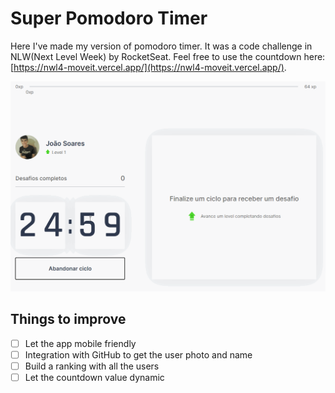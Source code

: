 # Super Pomodoro Timer

Here I've made my version of pomodoro timer. It was a code challenge in NLW(Next Level Week) by RocketSeat. Feel free to use the countdown here: [https://nwl4-moveit.vercel.app/](https://nwl4-moveit.vercel.app/).

![image info](./demo.gif)

## Things to improve

- [ ] Let the app mobile friendly
- [ ] Integration with GitHub to get the user photo and name
- [ ] Build a ranking with all the users
- [ ] Let the countdown value dynamic